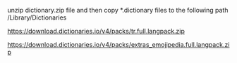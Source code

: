 unzip dictionary.zip file and then copy *.dictionary files to the following path 
/Library/Dictionaries

https://download.dictionaries.io/v4/packs/tr.full.langpack.zip

https://download.dictionaries.io/v4/packs/extras_emojipedia.full.langpack.zip
